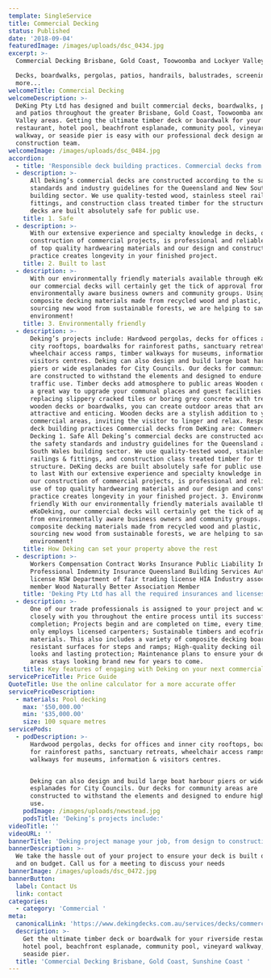 ```yaml
---
template: SingleService
title: Commercial Decking
status: Published
date: '2018-09-04'
featuredImage: /images/uploads/dsc_0434.jpg
excerpt: >-
  Commercial Decking Brisbane, Gold Coast, Toowoomba and Lockyer Valley.

  Decks, boardwalks, pergolas, patios, handrails, balustrades, screening &
  more...
welcomeTitle: Commercial Decking
welcomeDescription: >-
  DeKing Pty Ltd has designed and built commercial decks, boardwalks, pergolas
  and patios throughout the greater Brisbane, Gold Coast, Toowoomba and Lockyer
  Valley areas. Getting the ultimate timber deck or boardwalk for your riverside
  restaurant, hotel pool, beachfront esplanade, community pool, vineyard
  walkway, or seaside pier is easy with our professional deck design and deck
  construction team.
welcomeImage: /images/uploads/dsc_0484.jpg
accordion:
  - title: 'Responsible deck building practices. Commercial decks from DeKing are:'
  - description: >-
      All Deking’s commercial decks are constructed according to the safety
      standards and industry guidelines for the Queensland and New South Wales
      building sector. We use quality-tested wood, stainless steel railings &
      fittings, and construction class treated timber for the structure. DeKing
      decks are built absolutely safe for public use.
    title: 1. Safe
  - description: >-
      With our extensive experience and specialty knowledge in decks, our
      construction of commercial projects, is professional and reliable. Our use
      of top quality hardwearing materials and our design and construction
      practice creates longevity in your finished project.
    title: 2. Built to last
  - description: >-
      With our environmentally friendly materials available through eKoDeking,
      our commercial decks will certainly get the tick of approval from
      environmentally aware business owners and community groups. Using
      composite decking materials made from recycled wood and plastic, and by
      sourcing new wood from sustainable forests, we are helping to save our
      environment!
    title: 3. Environmentally friendly
  - description: >-
      Deking’s projects include: Hardwood pergolas, decks for offices and inner
      city rooftops, boardwalks for rainforest paths, sanctuary retreats,
      wheelchair access ramps, timber walkways for museums, information &
      visitors centres. Deking can also design and build large boat harbour
      piers or wide esplanades for City Councils. Our decks for community areas
      are constructed to withstand the elements and designed to endure high
      traffic use. Timber decks add atmosphere to public areas Wooden decks are
      a great way to upgrade your communal places and guest facilities. By
      replacing slippery cracked tiles or boring grey concrete with treated
      wooden decks or boardwalks, you can create outdoor areas that are
      attractive and enticing. Wooden decks are a stylish addition to your
      commercial areas, inviting the visitor to linger and relax. Responsible
      deck building practices Commercial decks from DeKing are: Commercial
      Decking 1. Safe All Deking’s commercial decks are constructed according to
      the safety standards and industry guidelines for the Queensland and New
      South Wales building sector. We use quality-tested wood, stainless steel
      railings & fittings, and construction class treated timber for the
      structure. DeKing decks are built absolutely safe for public use. 2. Built
      to last With our extensive experience and specialty knowledge in decks,
      our construction of commercial projects, is professional and reliable. Our
      use of top quality hardwearing materials and our design and construction
      practice creates longevity in your finished project. 3. Environmentally
      friendly With our environmentally friendly materials available through
      eKoDeking, our commercial decks will certainly get the tick of approval
      from environmentally aware business owners and community groups. Using
      composite decking materials made from recycled wood and plastic, and by
      sourcing new wood from sustainable forests, we are helping to save our
      environment!
    title: How Deking can set your property above the rest
  - description: >-
      Workers Compensation Contract Works Insurance Public Liability Insurance
      Professional Indemnity Insurance Queensland Building Services Authority
      license NSW Department of fair trading license HIA Industry association
      member Wood Naturally Better Association Member
    title: 'Deking Pty Ltd has all the required insurances and licenses including:'
  - description: >-
      One of our trade professionals is assigned to your project and will work
      closely with you throughout the entire process until its successful
      completion; Projects begin and are completed on time, every time; Deking
      only employs licensed carpenters; Sustainable timbers and ecofriendly
      materials. This also includes a variety of composite decking boards; Slip
      resistant surfaces for steps and ramps; High-quality decking oil for good
      looks and lasting protection; Maintenance plans to ensure your decking
      areas stays looking brand new for years to come.
    title: Key features of engaging with Deking on your next commercial deck
servicePriceTitle: Price Guide
QuoteTitle: Use the online calculator for a more accurate offer
servicePriceDescription:
  - materials: Pool decking
    max: '$50,000.00'
    min: '$35,000.00'
    size: 100 square metres
servicePods:
  - podDescription: >-
      Hardwood pergolas, decks for offices and inner city rooftops, boardwalks
      for rainforest paths, sanctuary retreats, wheelchair access ramps, timber
      walkways for museums, information & visitors centres.


      Deking can also design and build large boat harbour piers or wide
      esplanades for City Councils. Our decks for community areas are
      constructed to withstand the elements and designed to endure high traffic
      use.
    podImage: /images/uploads/newstead.jpg
    podsTitle: 'Deking’s projects include:'
videoTitle: ''
videoURL: ''
bannerTitle: 'Deking project manage your job, from design to construction.'
bannerDescription: >-
  We take the hassle out of your project to ensure your deck is built on time
  and on budget. Call us for a meeting to discuss your needs
bannerImage: /images/uploads/dsc_0472.jpg
bannerButton:
  label: Contact Us
  link: contact
categories:
  - category: 'Commercial '
meta:
  canonicalLink: 'https://www.dekingdecks.com.au/services/decks/commercial-decking/'
  description: >-
    Get the ultimate timber deck or boardwalk for your riverside restaurant,
    hotel pool, beachfront esplanade, community pool, vineyard walkway, or
    seaside pier.
  title: 'Commercial Decking Brisbane, Gold Coast, Sunshine Coast '
---
```


